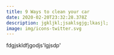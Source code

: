 ```yaml
---
title: 9 Ways to clean your car
date: 2020-02-20T23:32:28.378Z
description: jgkljkl;jsaklsgjg;lkasjl;
image: img/icons-twitter.svg
---
```

fdgjskldfjgodjs'lgjsdp'
